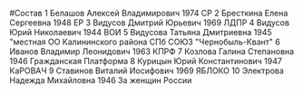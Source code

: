 #Состав
1 Белашов Алексей Владимирович 1974 СР
2 Бресткина Елена Сергеевна 1948 ЕР
3 Видусов Дмитрий Юрьевич 1969 ЛДПР
4 Видусов Юрий Николаевич 1944 ВОИ
5 Видусова Татьяна Дмитриевна 1945 \"местная ОО Калининского района СПб СОЮЗ \"Чернобыль-Квант\"
6 Иванов Владимир Леонидович 1963 КПРФ
7 Козлова Галина Степановна 1946 Гражданская Платформа
8 Курицын Юрий Константинович 1947 КаРОВАЧ
9 Ставинов Виталий Иосифович 1969 ЯБЛОКО
10 Электрова Надежда Михайловна 1946 За женщин России
